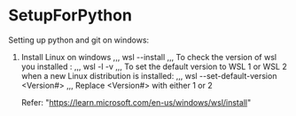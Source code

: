 # SetupForPython

Setting up python and git on windows:

1. Install Linux on windows
    ,,,
    wsl --install
    ,,,
    To check the version of wsl you installed :
    ,,,
    wsl -l -v
    ,,,
    To set the default version to WSL 1 or WSL 2 when a new Linux distribution is installed:
    ,,,
    wsl --set-default-version <Version#>
    ,,,
    Replace <Version#> with either 1 or 2
    
    Refer: "https://learn.microsoft.com/en-us/windows/wsl/install"
    
    

